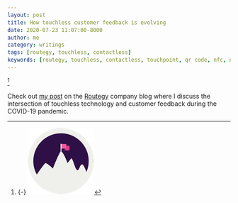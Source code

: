 ```yaml
---
layout: post
title: How touchless customer feedback is evolving
date: 2020-07-23 11:07:00-8000
author: me
category: writings
tags: [routegy, touchless, contactless]
keywords: [routegy, touchless, contactless, touchpoint, qr code, nfc, nps]
---
```

[^blurb]

Check out [my post](https://blog.routegy.com/2020/07/23/how-touchless-customer-feedback-is-evolving/) on the [Routegy](https://routegy.com) company blog where I discuss the intersection of touchless technology and customer feedback during the COVID-19 pandemic.

[^blurb]: {-}
  ![](/assets/images/routegy-logo-mountain-light-small.png)
  
